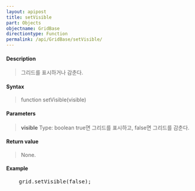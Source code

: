 ```yaml
---
layout: apipost
title: setVisible
part: Objects
objectname: GridBase
directiontype: Function
permalink: /api/GridBase/setVisible/
---
```



#### Description

> 그리드를 표시하거나 감춘다.

#### Syntax

> function setVisible(visible)

#### Parameters

> **visible**
> Type: boolean
> true면 그리드를 표시하고, false면 그리드를 감춘다.

#### Return value

> None.

#### Example

<pre class="prettyprint">
    grid.setVisible(false);
</pre>

